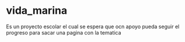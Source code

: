 # vida_marina
Es un proyecto escolar el cual se espera que ocn apoyo pueda seguir el progreso para sacar una pagina con la tematica 
